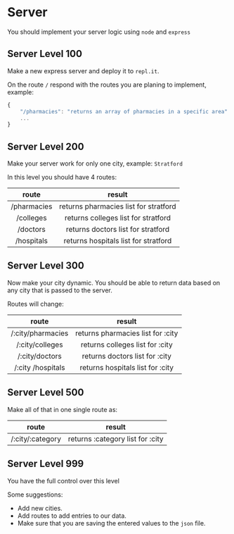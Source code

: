 # Server

You should implement your server logic using `node` and `express`

## Server Level 100

Make a new express server and deploy it to `repl.it`.

On the route `/` respond with the routes you are planing to implement, example:

```js
{
    "/pharmacies": "returns an array of pharmacies in a specific area"
    ...
}
```

## Server Level 200

Make your server work for only one city, example: `Stratford`

In this level you should have 4 routes:

|    route    |                result                 |
| :---------: | :-----------------------------------: |
| /pharmacies | returns pharmacies list for stratford |
|  /colleges  |  returns colleges list for stratford  |
|  /doctors   |  returns doctors list for stratford   |
| /hospitals  | returns hospitals list for stratford  |

## Server Level 300

Now make your city dynamic. You should be able to return data based on any city that is passed to the server.

Routes will change:

|       route       |              result               |
| :---------------: | :-------------------------------: |
| /:city/pharmacies | returns pharmacies list for :city |
|  /:city/colleges  |  returns colleges list for :city  |
|  /:city/doctors   |  returns doctors list for :city   |
| /:city /hospitals | returns hospitals list for :city  |

## Server Level 500

Make all of that in one single route as:

|      route       |              result              |
| :--------------: | :------------------------------: |
| /:city/:category | returns :category list for :city |

## Server Level 999

You have the full control over this level

Some suggestions:

- Add new cities.
- Add routes to add entries to our data.
- Make sure that you are saving the entered values to the `json` file.
